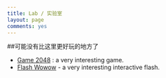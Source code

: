 ```yaml
---
title: Lab / 实验室
layout: page
comments: yes
---
```


##可能没有比这里更好玩的地方了

* [Game 2048](http://hijiangtao.github.io/lab/2048) : a very interesting game.
* [Flash Wowow](/assets/Banner_Website.swf) - a very interesting interactive flash.
